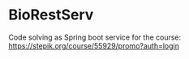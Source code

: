 # BioRestServ
Code solving as Spring boot service for the course: https://stepik.org/course/55929/promo?auth=login
